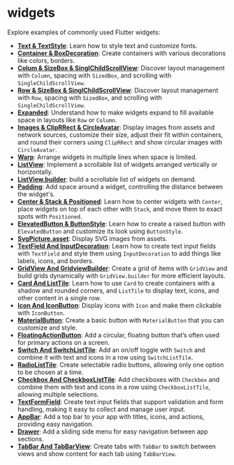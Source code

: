 # widgets

Explore examples of commonly used Flutter widgets:
- **[Text & TextStyle](lib/TextAndTextStyle_01.dart)**: Learn how to style text and customize fonts.
- **[Container & BoxDecoration](lib/containerAndBoxDecoration_02.dart)**: Create containers with various decorations like colors, borders.
- **[Colum & SizeBox & SinglChildScrollView](lib/columSizeBoxAndSinglChildScrollView_03.dart)**: Discover layout management with `Column`, spacing with `SizedBox`, and scrolling with `SingleChildScrollView`.
- **[Row & SizeBox & SinglChildScrollView](lib/rowAndSizeBoxAndSinglChildScrollView_04.dart)**: Discover layout management with `Row`, spacing with `SizedBox`, and scrolling with `SingleChildScrollView`.
- **[Expanded](lib/Expanded_05.dart)**: Understand how to make widgets expand to fill available space in layouts like `Row` or `Column`.
- **[Images & ClipRRect & CircleAvatar](lib/ImagesAndClipRRectAndCircleAvatar_06.dart)**: Display images from assets and network sources, customize their size, adjust their fit within containers, and round their corners using `ClipRRect` and show circular images with `CircleAvatar`.
- **[Warp](lib/Wrap_07.dart)**: Arrange widgets in multiple lines when space is limited.
- **[ListView](lib/ListView_08.dart)**:  Implement a scrollable list of widgets arranged vertically or horizontally.
- **[ListView.builder](lib/ListViewBuilder_09.dart)**:  build a scrollable list of widgets on demand.
- **[Padding](lib/padding_10.dart)**: Add space around a widget, controlling the distance between the widget's.
- **[Center & Stack & Positioned](lib/centerAndStackAndPositioned_11.dart)**: Learn how to center widgets with `Center`, place widgets on top of each other with  `Stack`, and move them to exact spots with `Positioned`.
- **[ElevatedButton & ButtonStyle](lib/ElevatedButtonAndButtonStyle_12.dart)**: Learn how to create a raised button with `ElevatedButton` and customize its look using `ButtonStyle`.
- **[SvgPicture.asset](lib/SvgPicture.asset_13.dart)**: Display SVG images from assets.
- **[TextField And InputDecoration](lib/TextFieldAndInputDecoration_14.dart)**: Learn how to create text input fields with `TextField` and style them using `InputDecoration` to add things like labels, icons, and borders.
- **[GridView And GridviewBuilder](lib/GridViewAndGridviewBuilder_15.dart)**:  Create a grid of items with `GridView` and build grids dynamically with `GridView.builder` for more efficient layouts.
- **[Card And ListTile](lib/CardAndListTile_16.dart)**: Learn how to use `Card` to create containers with a shadow and rounded corners, and `ListTile` to display text, icons, and other content in a single row.
- **[Icon And IconButton](lib/iconAndIconButton_17.dart)**: Display icons with `Icon` and make them clickable with `IconButton`.
- **[MaterialButton](lib/materialButton_18.dart)**: Create a basic button with `MaterialButton` that you can customize and style.
- **[FloatingActionButton](lib/floatingActionButton_19.dart)**: Add a circular, floating button that’s often used for primary actions on a screen.
- **[Switch And SwitchListTile](lib/switchAndSwitchListTile_20.dart)**: Add an on/off toggle with `Switch` and combine it with text and icons in a row using `SwitchListTile`.
- **[RadioListTile](lib/RadioListTile_21.dart)**: Create selectable radio buttons, allowing only one option to be chosen at a time.
- **[Checkbox And CheckboxListTile](lib/CheckboxAndCheckboxListTile_22.dart)**: Add checkboxes with `Checkbox` and combine them with text and icons in a row using `CheckboxListTile`, allowing multiple selections.
- **[TextFormField](lib/TextFormField_23.dart)**: Create text input fields that support validation and form handling, making it easy to collect and manage user input.
- **[AppBar](lib/AppBar_24.dart)**: Add a top bar to your app with titles, icons, and actions, providing easy navigation.
- **[Drawer](lib/Drawer_25.dart)**: Add a sliding side menu for easy navigation between app sections.
- **[TabBar And TabBarView](lib/TabBarAndTabBarView_26.dart)**: Create tabs with `TabBar` to switch between views and show content for each tab using `TabBarView`.
